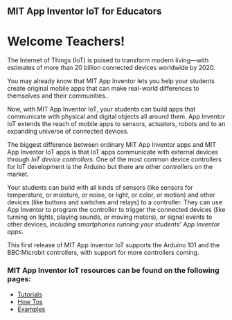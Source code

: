 ## MIT App Inventor IoT for Educators

# Welcome Teachers!

The Internet of Things (IoT) is poised to transform modern
living&mdash;with estimates of more than 20 billion connected devices
worldwide by 2020.

You may already know that MIT App Inventor lets you 
help your students create original mobile apps
that can make real-world differences to themselves and their communities..

Now, with MIT App Inventor IoT, your students can build apps that
communicate with physical and digital objects all around them.
App Inventor IoT extends the reach of mobile apps to sensors,
actuators, robots and to an expanding universe of connected
devices.

The biggest difference between ordinary MIT App Inventor apps and MIT
App Inventor IoT apps is that IoT apps communicate with
external devices through <em>IoT device controllers</em>. One of the most common device controllers for
IoT development is the Arduino but there are other
controllers on the market.

Your students can build with all kinds of
sensors (like sensors for temperature, or moisture, or noise, or
light, or color, or motion) and other devices (like buttons and
switches and relays) to a controller.  They can use App Inventor
to program the controller to trigger the connected devices (like
turning on lights, playing sounds, or moving motors), or signal
events to other devices, <em>including smartphones running your students' App Inventor
apps</em>.

This first release of MIT App Inventor IoT supports the Arduino 101
and the BBC:Microbit controllers, with support for more controllers coming.

### MIT App Inventor IoT resources can be found on the following pages:

-   [Tutorials](#/teachers/tutorials)
-   [How Tos](#/teachers/howtos)
-   [Examples](#/teachers/examples)
